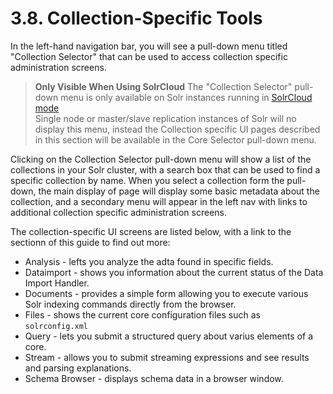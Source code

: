 # 3.8. Collection-Specific Tools

In the left-hand navigation bar, you will see a pull-down menu titled "Collection Selector" that can be used to access collection specific administration screens.

> **Only Visible When Using SolrCloud** The "Collection Selector" pull-down menu is only available on Solr instances running in [SolrCloud mode]()<br/> Single node or master/slave replication instances of Solr will no display this menu, instead the Collection specific UI pages described in this section will be available in the Core Selector pull-down menu.

Clicking on the Collection Selector pull-down menu will show a list of the collections in your Solr cluster, with a search box that can be used to find a specific collection by name. When you select a collection form the pull-down, the main display of page will display some basic metadata about the collection, and a secondary menu will appear in the left nav with links to additional collection specific administration screens.

The collection-specific UI screens are listed below, with a link to the sectionn of this guide to find out more:

* Analysis - lefts you analyze the adta found in specific fields.
* Dataimport - shows you information about the current status of the Data Import Handler.
* Documents - provides a simple form allowing you to execute various Solr indexing commands directly from the browser.
* Files - shows the current core configuration files such as `solrconfig.xml`
* Query - lets you submit a structured query about varius elements of a core.
* Stream - allows you to submit streaming expressions and see results and parsing explanations.
* Schema Browser - displays schema data in a browser window.
